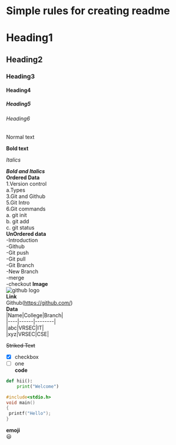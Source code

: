 # Simple rules for creating readme

# Heading1
## Heading2
### Heading3
#### Heading4
##### Heading5
###### Heading6

Normal text 

**Bold text**

*Italics*

***Bold and Italics***  
**Ordered Data**  
1.Version control  
 a.Types   
3.Git and Github    
5.Git Intro     
6.Git commands     
  a. git init   
  b. git add  
  c. git status   
**UnOrdered data**   
-Introduction    
-Github  
 -Git push   
 -Git pull   
-Git Branch  
 -New Branch  
  -merge  
  -checkout
**Image**  
![github logo](https://github.githubassets.com/images/modules/logos_page/Octocat.png)      
**Link**   
Github(https://github.com/)   
**Data**   
|Name|College|Branch|  
|----|------|--------|     
|abc|VRSEC|IT|   
|xyz|VRSEC|CSE| 
   
~~Striked Text~~     
- [x] checkbox     
- [ ] one    
**code**  
```python   
def hii(): 
    print("Welcome")  
```
```c
#include<stdio.h>
void main()
{
 printf("Hello");
}
```   
**emoji**  
:smiley:
